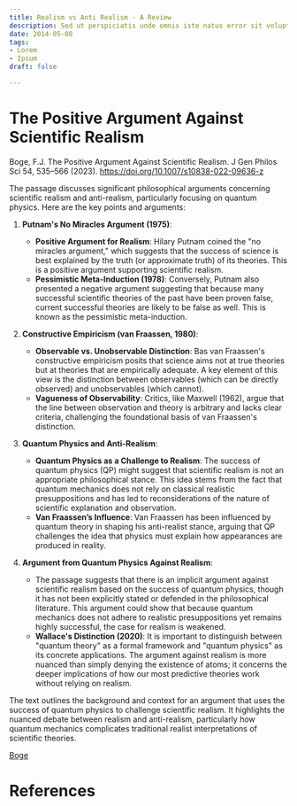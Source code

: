 ```yaml
---
title: Realism vs Anti Realism - A Review
description: Sed ut perspiciatis unde omnis iste natus error sit voluptatem
date: 2014-05-08
tags:
- Lorem
- Ipsum
draft: false

---
```


# The Positive Argument Against Scientific Realism

Boge, F.J. The Positive Argument Against Scientific Realism. J Gen Philos Sci 54, 535–566 (2023). https://doi.org/10.1007/s10838-022-09636-z

The passage discusses significant philosophical arguments concerning scientific realism and anti-realism, particularly focusing on quantum physics. Here are the key points and arguments:

1. **Putnam's No Miracles Argument (1975)**:
   - **Positive Argument for Realism**: Hilary Putnam coined the "no miracles argument," which suggests that the success of science is best explained by the truth (or approximate truth) of its theories. This is a positive argument supporting scientific realism.
   - **Pessimistic Meta-Induction (1978)**: Conversely, Putnam also presented a negative argument suggesting that because many successful scientific theories of the past have been proven false, current successful theories are likely to be false as well. This is known as the pessimistic meta-induction.

2. **Constructive Empiricism (van Fraassen, 1980)**:
   - **Observable vs. Unobservable Distinction**: Bas van Fraassen's constructive empiricism posits that science aims not at true theories but at theories that are empirically adequate. A key element of this view is the distinction between observables (which can be directly observed) and unobservables (which cannot).
   - **Vagueness of Observability**: Critics, like Maxwell (1962), argue that the line between observation and theory is arbitrary and lacks clear criteria, challenging the foundational basis of van Fraassen's distinction.

3. **Quantum Physics and Anti-Realism**:
   - **Quantum Physics as a Challenge to Realism**: The success of quantum physics (QP) might suggest that scientific realism is not an appropriate philosophical stance. This idea stems from the fact that quantum mechanics does not rely on classical realistic presuppositions and has led to reconsiderations of the nature of scientific explanation and observation.
   - **Van Fraassen’s Influence**: Van Fraassen has been influenced by quantum theory in shaping his anti-realist stance, arguing that QP challenges the idea that physics must explain how appearances are produced in reality.

4. **Argument from Quantum Physics Against Realism**:
   - The passage suggests that there is an implicit argument against scientific realism based on the success of quantum physics, though it has not been explicitly stated or defended in the philosophical literature. This argument could show that because quantum mechanics does not adhere to realistic presuppositions yet remains highly successful, the case for realism is weakened.
   - **Wallace's Distinction (2020)**: It is important to distinguish between "quantum theory" as a formal framework and "quantum physics" as its concrete applications. The argument against realism is more nuanced than simply denying the existence of atoms; it concerns the deeper implications of how our most predictive theories work without relying on realism.

The text outlines the background and context for an argument that uses the success of quantum physics to challenge scientific realism. It highlights the nuanced debate between realism and anti-realism, particularly how quantum mechanics complicates traditional realist interpretations of scientific theories.

[Boge][1]



# References

[1]: https://link.springer.com/article/10.1007/s10838-022-09636-z#citeas

